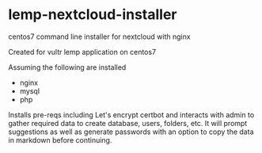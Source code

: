 # lemp-nextcloud-installer
centos7 command line installer for nextcloud with nginx

Created for vultr lemp application on centos7

Assuming the following are installed
* nginx
* mysql
* php

Installs pre-reqs including Let's encrypt certbot and interacts with admin to gather required data to create database, users, folders, etc. It will prompt suggestions as well as generate passwords with an option to copy the data in markdown before continuing.
